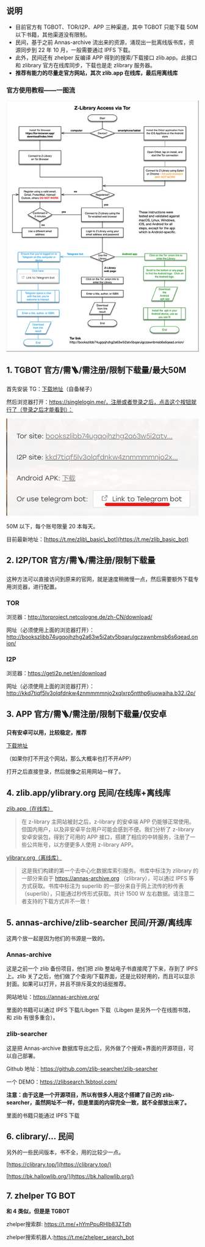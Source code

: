 ## 说明

- 目前官方有 TGBOT、TOR/I2P、APP 三种渠道，其中 TGBOT 只能下载 50M 以下书籍，其他渠道没有限制。
- 民间，基于之前 Annas-archive 流出来的资源，涌现出一批离线版书库，资源同步到 22 年 10 月，一般需要通过 IPFS 下载。
- 此外，民间还有 zhelper 反编译 APP 得到的搜索/下载接口 zlib.app。此接口和 zlibrary 官方在线库同步，下载也是走 zlibrary 服务器。
- **推荐有能力的尽量走官方网站，其次 zlib.app 在线库，最后用离线库**

### 官方使用教程——一图流 

![](./tor.webp)

## 1. TGBOT 官方/需🪜/需注册/限制下载量/最大50M

首先安装 TG：[下载地址](https://telegram.org/)（自备梯子）

然后浏览器打开：https://singlelogin.me/，注册或者登录之后，点击这个按钮就行了（登录之后才能看到）：

![](./tgbot.png)

50M 以下，每个账号限量 20 本每天。

目前最新地址：[https://t.me/zlib\_basic\_bot](https://t.me/zlib_basic_bot)

## 2. I2P/TOR 官方/需🪜/需注册/限制下载量 

这种方法可以直接访问到原来的官网，就是速度稍微慢一点，然后需要额外下载专用浏览器，进行配置。

### TOR 

浏览器：http://torproject.netcologne.de/zh-CN/download/

网址（必须使用上面的浏览器打开）：http://bookszlibb74ugqojhzhg2a63w5i2atv5bqarulgczawnbmsb6s6qead.onion/

### I2P 

浏览器：https://geti2p.net/en/download

网址（必须使用上面的浏览器打开）：http://kkd7tiqf5lv3olqfdnkw4znmmmmnjo2xqlxrp5ntthp6juowaiha.b32.i2p/

## 3. APP 官方/需🪜/需注册/限制下载量/仅安卓 

**只有安卓可以用，比较稳定，推荐**

[下载地址](https://gofile.io/d/83fK5J)

（如果你打不开这个网站，那么大概率也打不开APP）

打开之后直接登录，然后就像之前用网站一样了。

## 4. zlib.app/ylibrary.org 民间/在线库+离线库 

[zlib.app（在线库）](https://zlib.app/)

>在 z-library 主网站被封之后，z-library 的安卓端 APP 仍能够正常使用。但国内用户，以及非安卓平台用户可能会感到不便。我们分析了 z-library 安卓安装包，得到了可用的 APP 接口，搭建了相应的中转服务，注册了一些公共账号，以方便更多人使用 z-library APP。

[ylibrary.org（离线库）](https://ylibrary.org/)

>这是我们构建的第一个去中心化数据库索引服务。书库中标注为 zlibrary 的一部分来自于 https://annas-archive.org （zlibrary），可以通过 IPFS 等方式获取。书库中标注为 superlib 的一部分来自于网上流传的秒传表（superlib），只能通过秒传形式获取。共计 1500 W 左右数据。请注意二者支持的下载方式并不一致！

## 5. annas-archive/zlib-searcher 民间/开源/离线库 

这两个放一起是因为他们的书源是一致的。

### Annas-archive

这是之前一个 zlib 备份项目，他们把 zlib 整站电子书直接爬了下来，存到了 IPFS 上。zlib 关了之后，他们做了个查询/下载界面，还是比较好用的，而且可以显示封面。如果可以打开，并且不排斥英文的话挺推荐。

网站地址：https://annas-archive.org/

里面的书籍可以通过 IPFS 下载/Libgen 下载（Libgen 是另外一个在线图书馆，和 zlib 有很多重合）。

### zlib-searcher

这是把 Annas-archive 数据库导出之后，另外做了个搜索+界面的开源项目，可以自己部署。

Github 地址：https://github.com/zlib-searcher/zlib-searcher

一个 DEMO：https://zlibsearch.1kbtool.com/

**注意：由于这是一个开源项目，所以有很多人用这个搭建了自己的 zlib-searcher，虽然网址不一样，但是里面的内容完全一致，就不全部放出来了。**

里面的书籍只能通过 IPFS 下载

## 6. clibrary/… 民间

另外的一些民间版本，书不全，用的比较少一点。

[https://clibrary.top/](https://clibrary.top/)

[https://bk.hallowlib.org/](https://bk.hallowlib.org/)

## 7. zhelper TG BOT

**和 4 类似，但是是 TGBOT**

zhelper搜索群: https://t.me/+hYmPpuRHlb83ZTdh

zhelper搜索机器人:https://t.me/zhelper_search_bot